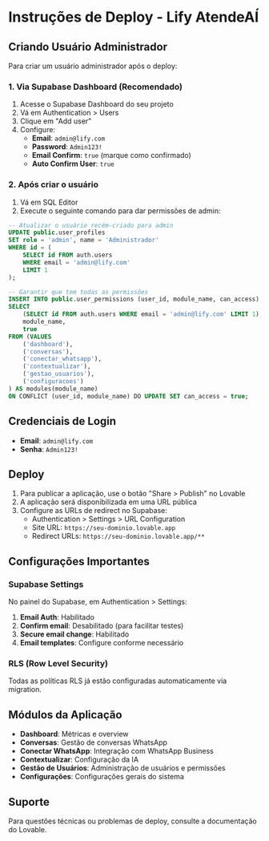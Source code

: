 
# Instruções de Deploy - Lify AtendeAÍ

## Criando Usuário Administrador

Para criar um usuário administrador após o deploy:

### 1. Via Supabase Dashboard (Recomendado)

1. Acesse o Supabase Dashboard do seu projeto
2. Vá em Authentication > Users
3. Clique em "Add user"
4. Configure:
   - **Email**: `admin@lify.com`
   - **Password**: `Admin123!`
   - **Email Confirm**: `true` (marque como confirmado)
   - **Auto Confirm User**: `true`

### 2. Após criar o usuário

1. Vá em SQL Editor
2. Execute o seguinte comando para dar permissões de admin:

```sql
-- Atualizar o usuário recém-criado para admin
UPDATE public.user_profiles 
SET role = 'admin', name = 'Administrador'
WHERE id = (
    SELECT id FROM auth.users 
    WHERE email = 'admin@lify.com' 
    LIMIT 1
);

-- Garantir que tem todas as permissões
INSERT INTO public.user_permissions (user_id, module_name, can_access) 
SELECT 
    (SELECT id FROM auth.users WHERE email = 'admin@lify.com' LIMIT 1),
    module_name,
    true
FROM (VALUES 
    ('dashboard'),
    ('conversas'),
    ('conectar_whatsapp'),
    ('contextualizar'),
    ('gestao_usuarios'),
    ('configuracoes')
) AS modules(module_name)
ON CONFLICT (user_id, module_name) DO UPDATE SET can_access = true;
```

## Credenciais de Login

- **Email**: `admin@lify.com`
- **Senha**: `Admin123!`

## Deploy

1. Para publicar a aplicação, use o botão "Share > Publish" no Lovable
2. A aplicação será disponibilizada em uma URL pública
3. Configure as URLs de redirect no Supabase:
   - Authentication > Settings > URL Configuration
   - Site URL: `https://seu-dominio.lovable.app`
   - Redirect URLs: `https://seu-dominio.lovable.app/**`

## Configurações Importantes

### Supabase Settings

No painel do Supabase, em Authentication > Settings:

1. **Email Auth**: Habilitado
2. **Confirm email**: Desabilitado (para facilitar testes)
3. **Secure email change**: Habilitado
4. **Email templates**: Configure conforme necessário

### RLS (Row Level Security)

Todas as políticas RLS já estão configuradas automaticamente via migration.

## Módulos da Aplicação

- **Dashboard**: Métricas e overview
- **Conversas**: Gestão de conversas WhatsApp
- **Conectar WhatsApp**: Integração com WhatsApp Business
- **Contextualizar**: Configuração da IA
- **Gestão de Usuários**: Administração de usuários e permissões
- **Configurações**: Configurações gerais do sistema

## Suporte

Para questões técnicas ou problemas de deploy, consulte a documentação do Lovable.
